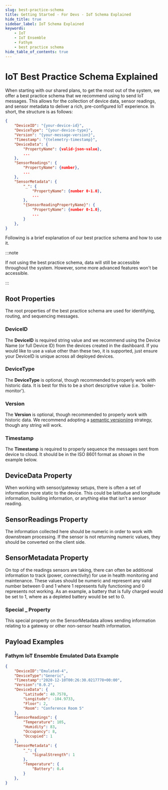 ```yaml
---
slug: best-practice-schema
title: Getting Started - For Devs - IoT Schema Explained
hide_title: true
sidebar_label: IoT Schema Explained 
keywords:
    - IoT
    - IoT Ensemble
    - Fathym
    - best practice schema
hide_table_of_contents: true
---
```


# IoT Best Practice Schema Explained

When starting with our shared plans, to get the most out of the system, we offer a best practice schema that we recommend using to send IoT messages.  This allows for the collection of device data, sensor readings, and sensor metadata to deliver a rich, pre-configured IoT experience.   In short, the structure is as follows:

```json
{
    "DeviceID": "{your-device-id}",
    "DeviceType": "{your-device-type}",
    "Version": "{your-message-version}",
    "Timestamp": "{telemetry-timestamp}",
    "DeviceData": {
        "PropertyName": {valid-json-value},
        ...
    },
    "SensorReadings": {
        "PropertyName": {number},
        ...
    },
    "SensorMetadata": {
        "_": {
            "PropertyName": {number 0-1.0},
            ...
        },
        "{SensorReadingPropertyName}": {
            "PropertyName": {number 0-1.0},
            ...
        }
    },
}
```

Following is a brief explanation of our best practice schema and how to use it.

:::note

If not using the best practice schema, data will still be accessible throughout the system. However, some more advanced features won't be accessible.

:::

## Root Properties

The root properties of the best practice schema are used for identifying, routing, and sequencing messages.

### DeviceID

The **DeviceID** is required string value and we recommend using the Device Name (or full Device ID) from the devices created in the dashboard.  If you would like to use a value other than these two, it is supported, just ensure your DeviceID is unique across all deployed devices.

### DeviceType

The **DeviceType** is optional, though recommended to properly work with historic data.  It is best for this to be a short descriptive value (i.e. 'boiler-monitor').

### Version

The **Version** is optional, though recommended to properly work with historic data.  We recommend adopting a [semantic versioniing](https://semver.org/) strategy, though any string will work.

### Timestamp

The **Timestamp** is required to properly sequence the messages sent from device to cloud.  It should be in the ISO 8601 format as shown in the example below.

## **DeviceData** Property

When working with sensor/gateway setups, there is often a set of information more static to the device.  This could be latitudue and longitude information, building information, or anything else that isn't a sensor reading.

## **SensorReadings** Property

The information collected here should be numeric in order to work with downstream processing.  If the sensor is not returning numeric values, they should  be converted on the client side.

## **SensorMetadata** Property
On top of the readings sensors are taking, there can often be additional information to track (power, connectivity) for use in health monitoring and maintenance.  These values should be numeric and represent any valid number between 0 and 1 where 1 represents fully functioning and 0 represents not working.  As an example, a battery that is fully charged would be set to 1, where as a depleted battery would be set to 0.

### Special **_** Property

This special property on the SensorMetadata allows sending information relating to a gateway or other non-sensor health information.

## Payload Examples

### Fathym IoT Ensemble Emulated Data Example

```json
{
    "DeviceID":"Emulated-4",
    "DeviceType":"Generic",
    "Timestamp":"2020-12-10T00:26:30.0217778+00:00",
    "Version":"0.0.2",
    "DeviceData": {
        "Latitude": 40.7578,
        "Longitude": -104.9733,
        "Floor": 2,
        "Room": "Conference Room 5"
    },
    "SensorReadings": {
        "Temperature": 105,
        "Humidity": 83,
        "Occupancy": 8,
        "Occupied": 1
    },
    "SensorMetadata": {
        "_": {
            "SignalStrength": 1
        },
        "Temperature": {
            "Battery": 0.4
        }
    },
}
```
